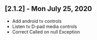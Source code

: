 ## [2.1.2] - Mon July 25, 2020

* Add android tv controls
* Listen tv D-pad media controls
* Correct Called on null Exception